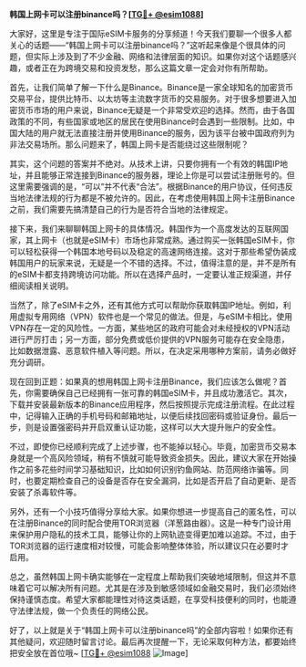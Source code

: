**韩国上网卡可以注册binance吗？[[TG💪+ @esim1088](https://t.me/s/esim1088)]**

大家好，这里是专注于国际eSIM卡服务的分享频道！今天我们要聊一个很多人都关心的话题——“韩国上网卡可以注册binance吗？”这听起来像是个很具体的问题，但实际上涉及到了不少金融、网络和法律层面的知识。如果你对这个话题感兴趣，或者正在为跨境交易和投资发愁，那么这篇文章一定会对你有所帮助。

首先，让我们简单了解一下什么是Binance。Binance是一家全球知名的加密货币交易平台，提供比特币、以太坊等主流数字货币的交易服务。对于很多想要进入加密货币市场的用户来说，Binance无疑是一个非常受欢迎的选择。然而，由于各国政策的不同，有些国家或地区的居民在使用Binance时会遇到一些限制。比如，中国大陆的用户就无法直接注册并使用Binance的服务，因为该平台被中国政府列为非法交易场所。那么问题来了，韩国上网卡是否能绕过这些限制呢？

其实，这个问题的答案并不绝对。从技术上讲，只要你拥有一个有效的韩国IP地址，并且能够正常连接到Binance的服务器，理论上你是可以尝试注册账号的。但这里需要强调的是，“可以”并不代表“合法”。根据Binance的用户协议，任何违反当地法律法规的行为都是不被允许的。因此，在考虑使用韩国上网卡注册Binance之前，我们需要先搞清楚自己的行为是否符合当地的法律规定。

接下来，我们来聊聊韩国上网卡的具体情况。韩国作为一个高度发达的互联网国家，其上网卡（也就是eSIM卡）市场也非常成熟。通过购买一张韩国eSIM卡，你可以轻松获得一个韩国本地号码以及稳定的高速网络连接。这对于那些希望伪装成韩国用户的玩家来说，无疑是一个不错的选择。不过，值得注意的是，并不是所有的eSIM卡都支持跨境访问功能。所以在选择产品时，一定要认准正规渠道，并仔细阅读相关说明。

当然了，除了eSIM卡之外，还有其他方式可以帮助你获取韩国IP地址。例如，利用虚拟专用网络（VPN）软件也是一个常见的做法。但是，与eSIM卡相比，使用VPN存在一定的风险性。一方面，某些地区的政府可能会对未经授权的VPN活动进行严厉打击；另一方面，部分免费或低价提供的VPN服务可能存在安全隐患，比如数据泄露、恶意软件植入等问题。所以，在决定采用哪种方案前，请务必做好充分调研。

现在回到正题：如果真的想用韩国上网卡注册Binance，我们应该怎么做呢？首先，你需要确保自己已经拥有一张可靠的韩国eSIM卡，并且成功激活它。其次，下载并安装最新版本的Binance应用程序，然后按照提示完成注册流程。在此过程中，记得输入正确的手机号码和邮箱地址，以便后续找回密码或验证身份。最后一步，则是设置强密码并开启双重认证功能，这样可以大大提升账户的安全性。

不过，即使你已经顺利完成了上述步骤，也不能掉以轻心。毕竟，加密货币交易本身就是一个高风险领域，稍有不慎就可能导致资金损失。因此，建议大家在开始操作之前多花些时间学习基础知识，比如如何识别钓鱼网站、防范网络诈骗等。同时，也要定期检查自己的设备是否存在安全漏洞，比如是否开启了自动更新、是否安装了杀毒软件等。

另外，还有一个小技巧值得分享给大家。如果你想进一步提高自己的匿名性，可以在注册Binance的同时配合使用TOR浏览器（洋葱路由器）。这是一种专门设计用来保护用户隐私的技术工具，能够让你的上网轨迹变得更加难以追踪。不过，由于TOR浏览器的运行速度相对较慢，可能会影响整体体验，所以建议只在必要时才启用。

总之，虽然韩国上网卡确实能够在一定程度上帮助我们突破地域限制，但这并不意味着它可以解决所有问题。尤其是在涉及到敏感领域如金融交易时，我们必须始终保持谨慎态度。希望大家都能理性对待这类话题，在享受科技便利的同时，也能遵守法律法规，做一个负责任的网络公民。

好了，以上就是关于“韩国上网卡可以注册binance吗”的全部内容啦！如果你还有其他疑问，欢迎随时留言讨论。最后再次提醒一下，无论采取何种方法，都要始终把安全放在首位哦~ [[TG💪+ @esim1088](https://t.me/s/esim1088) ![Image](https://i.postimg.cc/4NQfJmqS/Snipaste-2025-05-13-00-14-12.png)]